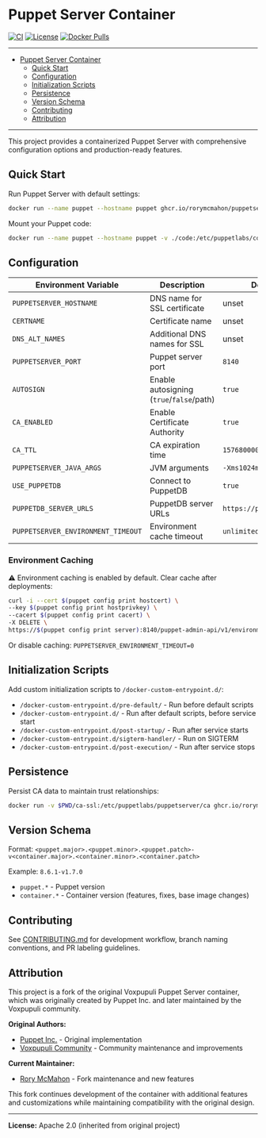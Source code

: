 # Puppet Server Container

[![CI](https://github.com/rorymcmahon/container-puppetserver/actions/workflows/ci.yaml/badge.svg)](https://github.com/rorymcmahon/container-puppetserver/actions/workflows/ci.yaml)
[![License](https://img.shields.io/github/license/rorymcmahon/container-puppetserver.svg)](https://github.com/rorymcmahon/container-puppetserver/blob/main/LICENSE)
[![Docker Pulls](https://img.shields.io/docker/pulls/rorymcmahon/puppetserver.svg)](https://hub.docker.com/r/rorymcmahon/puppetserver)

---

- [Puppet Server Container](#puppet-server-container)
  - [Quick Start](#quick-start)
  - [Configuration](#configuration)
  - [Initialization Scripts](#initialization-scripts)
  - [Persistence](#persistence)
  - [Version Schema](#version-schema)
  - [Contributing](#contributing)
  - [Attribution](#attribution)

---

This project provides a containerized Puppet Server with comprehensive configuration options and production-ready features.

## Quick Start

Run Puppet Server with default settings:

```bash
docker run --name puppet --hostname puppet ghcr.io/rorymcmahon/puppetserver:latest
```

Mount your Puppet code:

```bash
docker run --name puppet --hostname puppet -v ./code:/etc/puppetlabs/code ghcr.io/rorymcmahon/puppetserver:latest
```

## Configuration

| Environment Variable | Description | Default |
|---------------------|-------------|---------|
| `PUPPETSERVER_HOSTNAME` | DNS name for SSL certificate | unset |
| `CERTNAME` | Certificate name | unset |
| `DNS_ALT_NAMES` | Additional DNS names for SSL | unset |
| `PUPPETSERVER_PORT` | Puppet server port | `8140` |
| `AUTOSIGN` | Enable autosigning (`true`/`false`/path) | `true` |
| `CA_ENABLED` | Enable Certificate Authority | `true` |
| `CA_TTL` | CA expiration time | `157680000` |
| `PUPPETSERVER_JAVA_ARGS` | JVM arguments | `-Xms1024m -Xmx1024m` |
| `USE_PUPPETDB` | Connect to PuppetDB | `true` |
| `PUPPETDB_SERVER_URLS` | PuppetDB server URLs | `https://puppetdb:8081` |
| `PUPPETSERVER_ENVIRONMENT_TIMEOUT` | Environment cache timeout | `unlimited` |

### Environment Caching

⚠️ Environment caching is enabled by default. Clear cache after deployments:

```bash
curl -i --cert $(puppet config print hostcert) \
--key $(puppet config print hostprivkey) \
--cacert $(puppet config print cacert) \
-X DELETE \
https://$(puppet config print server):8140/puppet-admin-api/v1/environment-cache?environment=production
```

Or disable caching: `PUPPETSERVER_ENVIRONMENT_TIMEOUT=0`

## Initialization Scripts

Add custom initialization scripts to `/docker-custom-entrypoint.d/`:

- `/docker-custom-entrypoint.d/pre-default/` - Run before default scripts
- `/docker-custom-entrypoint.d/` - Run after default scripts, before service start
- `/docker-custom-entrypoint.d/post-startup/` - Run after service starts
- `/docker-custom-entrypoint.d/sigterm-handler/` - Run on SIGTERM
- `/docker-custom-entrypoint.d/post-execution/` - Run after service stops

## Persistence

Persist CA data to maintain trust relationships:

```bash
docker run -v $PWD/ca-ssl:/etc/puppetlabs/puppetserver/ca ghcr.io/rorymcmahon/puppetserver:latest
```

## Version Schema

Format: `<puppet.major>.<puppet.minor>.<puppet.patch>-v<container.major>.<container.minor>.<container.patch>`

Example: `8.6.1-v1.7.0`

- `puppet.*` - Puppet version
- `container.*` - Container version (features, fixes, base image changes)

## Contributing

See [CONTRIBUTING.md](CONTRIBUTING.md) for development workflow, branch naming conventions, and PR labeling guidelines.

## Attribution

This project is a fork of the original Voxpupuli Puppet Server container, which was originally created by Puppet Inc. and later maintained by the Voxpupuli community.

**Original Authors:**
- [Puppet Inc.](https://github.com/puppetlabs) - Original implementation
- [Voxpupuli Community](https://github.com/voxpupuli) - Community maintenance and improvements

**Current Maintainer:**
- [Rory McMahon](https://github.com/rorymcmahon) - Fork maintenance and new features

This fork continues development of the container with additional features and customizations while maintaining compatibility with the original design.

---

**License:** Apache 2.0 (inherited from original project)

